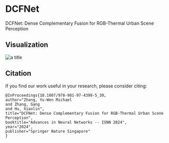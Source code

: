 # DCFNet
DCFNet: Dense Complementary Fusion for RGB-Thermal Urban Scene Perception

## Visualization
<img title="a title" src="./imgs/graph.jpg">

## Citation
If you find our work useful in your research, please consider citing:

```
@InProceedings{10.1007/978-981-97-4399-5_30,
author="Zhang, Yu-Wen Michael
and Zhang, Gang
and Hu, Xiaolin",
title="DCFNet: Dense Complementary Fusion for RGB-Thermal Urban Scene Perception",
booktitle="Advances in Neural Networks -- ISNN 2024",
year="2024",
publisher="Springer Nature Singapore"
}
```
